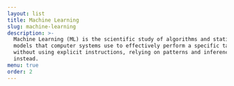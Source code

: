 ```yaml
---
layout: list
title: Machine Learning
slug: machine-learning
description: >-
  Machine Learning (ML) is the scientific study of algorithms and statistical
  models that computer systems use to effectively perform a specific task
  without using explicit instructions, relying on patterns and inference
  instead.
menu: true
order: 2
---
```

